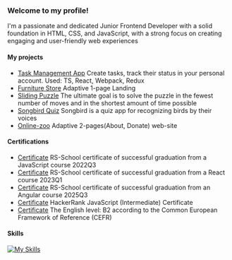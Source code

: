 <!--
**Kavume/Kavume** is a ✨ _special_ ✨ repository because its `README.md` (this file) appears on your GitHub profile.

Here are some ideas to get you started:

- 🔭 I’m currently working on ...
- 🌱 I’m currently learning ...
- 👯 I’m looking to collaborate on ...
- 🤔 I’m looking for help with ...
- 💬 Ask me about ...
- 📫 How to reach me: ...
- 😄 Pronouns: ...
- ⚡ Fun fact: ...
-->

### Welcome to my profile!
I'm a passionate and dedicated Junior Frontend Developer with a solid foundation in HTML, CSS, and JavaScript, with a strong focus on creating engaging and user-friendly web experiences 

#### My projects 
- [Task Management App](https://develop--kavume-todo-app.netlify.app/) Create tasks, track their status in your personal account. Used: TS, React, Webpack, Redux
- [Furniture Store](https://kavume.github.io/furniture-store/) Adaptive 1-page Landing
- [Sliding Puzzle](https://develop--gem-puzzle-game-presentation.netlify.app/) The ultimate goal is to solve the puzzle in the fewest number of moves and in the shortest amount of time possible
- [Songbird Quiz](https://kavume.github.io/songbird/pages/start_page/index.html) Songbird is a quiz app for recognizing birds by their voices
- [Online-zoo](https://kavume.github.io/online-zoo/pages/main/) Adaptive 2-pages(About, Donate) web-site

#### Certifications
- [Certificate](https://app.rs.school/certificate/9t7plmsu ) RS-School certificate of successful graduation from a JavaScript course 2022Q3
- [Certificate](https://app.rs.school/certificate/y6dooggp) RS-School certificate of successful graduation from a React course 2023Q1
- [Certificate](https://app.rs.school/certificate/r9tuddkp) RS-School certificate of successful graduation from an Angular course 2025Q3
- [Certificate](https://www.hackerrank.com/certificates/9443246c33e5) HackerRank JavaScript (Intermediate) Certificate
- [Certificate](https://www.efset.org/cert/uhEfhq) The English level: B2 according to the Common European Framework of Reference (CEFR)


#### Skills

[![My Skills](https://skillicons.dev/icons?i=js,ts,html,css,angular,react,redux,webpack,firebase,jest,figma,ai,ps)](https://skillicons.dev)
